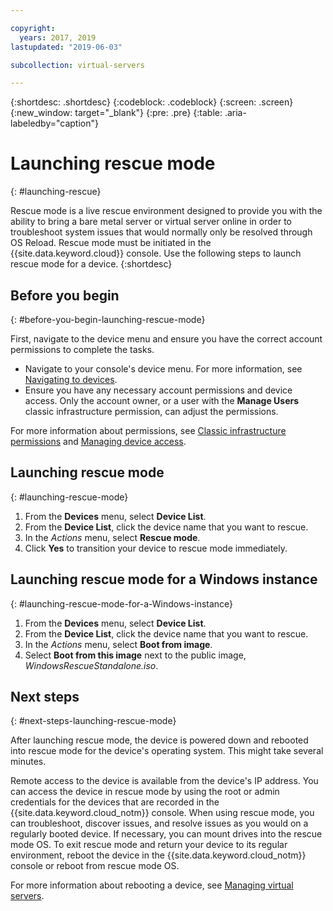 ```yaml
---

copyright:
  years: 2017, 2019
lastupdated: "2019-06-03"

subcollection: virtual-servers

---
```


{:shortdesc: .shortdesc}
{:codeblock: .codeblock}
{:screen: .screen}
{:new_window: target="_blank"}
{:pre: .pre}
{:table: .aria-labeledby="caption"}


# Launching rescue mode
{: #launching-rescue}

Rescue mode is a live rescue environment designed to provide you with the ability to bring a bare metal server or virtual server online in order to troubleshoot system issues that would normally only be resolved through OS Reload. Rescue mode must be initiated in the {{site.data.keyword.cloud}} console. Use the following steps to launch rescue mode for a device.
{:shortdesc}

## Before you begin
{: #before-you-begin-launching-rescue-mode}

First, navigate to the device menu and ensure you have the correct account permissions to complete the tasks.

* Navigate to your console's device menu. For more information, see [Navigating to devices](/docs/virtual-servers?topic=virtual-servers-navigating-devices).
* Ensure you have any necessary account permissions and device access. Only the account owner, or a user with the **Manage Users** classic infrastructure permission, can adjust the permissions.

For more information about permissions, see [Classic infrastructure permissions](/docs/iam?topic=iam-infrapermission#infrapermission) and [Managing device access](/docs/virtual-servers?topic=virtual-servers-managing-device-access).

## Launching rescue mode
{: #launching-rescue-mode}

1. From the **Devices** menu, select **Device List**.
2. From the **Device List**, click the device name that you want to rescue.
3. In the *Actions* menu, select **Rescue mode**.
4. Click **Yes** to transition your device to rescue mode immediately.

## Launching rescue mode for a Windows instance
{: #launching-rescue-mode-for-a-Windows-instance}

1. From the **Devices** menu, select **Device List**.
2. From the **Device List**, click the device name that you want to rescue.
3. In the *Actions* menu, select **Boot from image**.
4. Select **Boot from this image** next to the public image, *WindowsRescueStandalone.iso*.

## Next steps
{: #next-steps-launching-rescue-mode}

After launching rescue mode, the device is powered down and rebooted into rescue mode for the device's operating system. This might take several minutes.

Remote access to the device is available from the device's IP address. You can access the device in rescue mode by using the root or admin credentials for the devices that are recorded in the {{site.data.keyword.cloud_notm}} console. When using rescue mode, you can troubleshoot, discover issues, and resolve issues as you would on a regularly booted device. If necessary, you can mount drives into the rescue mode OS. To exit rescue mode and return your device to its regular environment, reboot the device in the {{site.data.keyword.cloud_notm}} console or reboot from rescue mode OS.

For more information about rebooting a device, see [Managing virtual servers](/docs/virtual-servers?topic=virtual-servers-managing-virtual-servers#managing-virtual-servers).
